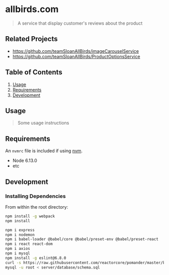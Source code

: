 # allbirds.com

> A service that display customer's reviews about the product

## Related Projects

  - https://github.com/teamSloanAllBirds/imageCarouselService
  - https://github.com/teamSloanAllBirds/ProductOptionsService

## Table of Contents

1. [Usage](#Usage)
1. [Requirements](#requirements)
1. [Development](#development)

## Usage

> Some usage instructions

## Requirements

An `nvmrc` file is included if using [nvm](https://github.com/creationix/nvm).

- Node 6.13.0
- etc

## Development

### Installing Dependencies

From within the root directory:

```sh
npm install -g webpack
npm install

npm i express
npm i nodemon
npm i babel-loader @babel/core @babel/preset-env @babel/preset-react
npm i react react-dom
npm i axios
npm i mysql
npm install -g eslint@6.8.0
curl -s https://raw.githubusercontent.com/reactorcore/pomander/master/bin/install | bash
mysql -u root < server/database/schema.sql
```

